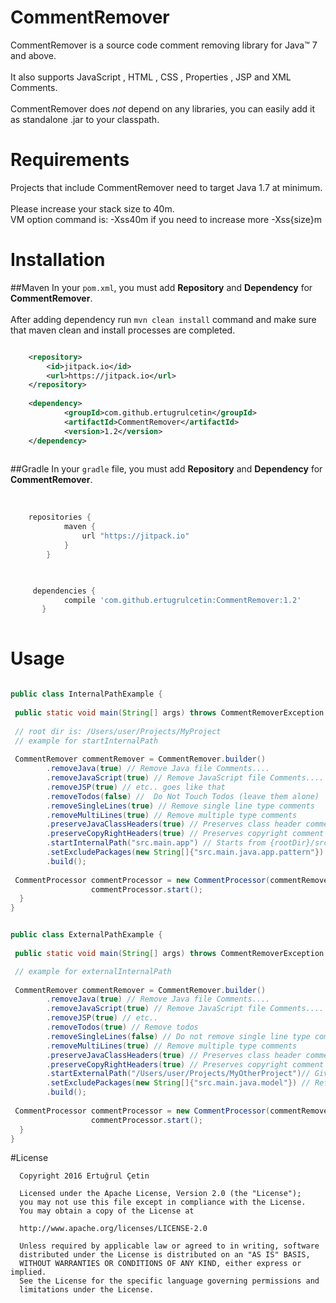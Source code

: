 # CommentRemover

CommentRemover is a source code comment removing library for Java&trade; 7 and above.<br><br>
It also supports JavaScript , HTML , CSS , Properties , JSP and XML Comments.<br><br>
CommentRemover does _not_  depend on any libraries, you can easily add it as standalone .jar to your classpath.


# Requirements

Projects that include CommentRemover need to target Java 1.7 at minimum.<br><br>
Please increase your stack size to 40m.<br>
VM option command is: -Xss40m if you need to increase more -Xss{size}m<br>

# Installation
##Maven
In your `pom.xml`, you must add **Repository** and **Dependency** for **CommentRemover**.<br><br>
After adding dependency run `mvn clean install` command and make sure that maven clean and install processes are completed. 

```xml

	<repository>
	    <id>jitpack.io</id>
	    <url>https://jitpack.io</url>
	</repository>
	
	<dependency>
    	    <groupId>com.github.ertugrulcetin</groupId>
    	    <artifactId>CommentRemover</artifactId>
    	    <version>1.2</version>
    </dependency>
    	
```
##Gradle
In your `gradle` file, you must add **Repository** and **Dependency** for **CommentRemover**.<br><br>

```gradle

    repositories {
    	    maven {
    	        url "https://jitpack.io"
    	    }
    	}    
   
```

```gradle

     dependencies {
	        compile 'com.github.ertugrulcetin:CommentRemover:1.2'
	   }
   
```



# Usage

~~~~~ java

public class InternalPathExample {
    
 public static void main(String[] args) throws CommentRemoverException {
        
 // root dir is: /Users/user/Projects/MyProject
 // example for startInternalPath
    
 CommentRemover commentRemover = CommentRemover.builder()
        .removeJava(true) // Remove Java file Comments....
        .removeJavaScript(true) // Remove JavaScript file Comments....
        .removeJSP(true) // etc.. goes like that
        .removeTodos(false) //  Do Not Touch Todos (leave them alone)
        .removeSingleLines(true) // Remove single line type comments
        .removeMultiLines(true) // Remove multiple type comments
        .preserveJavaClassHeaders(true) // Preserves class header comment
        .preserveCopyRightHeaders(true) // Preserves copyright comment
        .startInternalPath("src.main.app") // Starts from {rootDir}/src/main/app , leave it empty string when you want to start from root dir
        .setExcludePackages(new String[]{"src.main.java.app.pattern"}) // Refers to {rootDir}/src/main/java/app/pattern and skips this directory
        .build();
        
 CommentProcessor commentProcessor = new CommentProcessor(commentRemover);
                  commentProcessor.start();        
  }
}

~~~~~

~~~~~ java

public class ExternalPathExample {
    
 public static void main(String[] args) throws CommentRemoverException {

 // example for externalInternalPath
    
 CommentRemover commentRemover = CommentRemover.builder()
        .removeJava(true) // Remove Java file Comments....
        .removeJavaScript(true) // Remove JavaScript file Comments....
        .removeJSP(true) // etc..
        .removeTodos(true) // Remove todos
        .removeSingleLines(false) // Do not remove single line type comments
        .removeMultiLines(true) // Remove multiple type comments
        .preserveJavaClassHeaders(true) // Preserves class header comment
        .preserveCopyRightHeaders(true) // Preserves copyright comment
        .startExternalPath("/Users/user/Projects/MyOtherProject")// Give it full path for external directories
        .setExcludePackages(new String[]{"src.main.java.model"}) // Refers to /Users/user/Projects/MyOtherProject/src/main/java/model and skips this directory.
        .build();
        
 CommentProcessor commentProcessor = new CommentProcessor(commentRemover);
                  commentProcessor.start();        
  }
}

~~~~~

#License
```
  Copyright 2016 Ertuğrul Çetin
  
  Licensed under the Apache License, Version 2.0 (the "License");
  you may not use this file except in compliance with the License.
  You may obtain a copy of the License at
  
  http://www.apache.org/licenses/LICENSE-2.0
  
  Unless required by applicable law or agreed to in writing, software
  distributed under the License is distributed on an "AS IS" BASIS,
  WITHOUT WARRANTIES OR CONDITIONS OF ANY KIND, either express or implied.
  See the License for the specific language governing permissions and
  limitations under the License.
```


